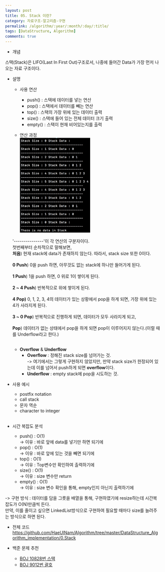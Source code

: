 ```yaml
---
layout: post
title: 05. Stack 이란?
category: 자료구조-알고리즘-구현
permalink: /algorithm/:year/:month/:day/:title/
tags: [DataStructure, Algorithm]
comments: true
---
```


* 개념

스택(Stack)은 LIFO(Last In First Out)구조로서, 나중에 들어간 Data가 가장 먼저 나오는 자료 구조이다.

* 설명
    * 사용 연산
        * push()    : 스택에 데이터를 넣는 연산
        * pop()     : 스택에서 데이터를 빼는 연산
        * top()     : 스택의 가장 위에 있는 데이터 출력
        * size()    : 스택에 들어 있는 전체 데이터 크기 출력
        * empty()   : 스택이 현재 비어있는지를 출력

    * 연산 과정<br>
<img style="max-width: 50%; height: auto;" src="/assets/post-img/algorithm/stack.png"/> <br>

    '---------------'이 각 연산의 구분자이다.<br>
첫번째부터 순차적으로 말해보면, <br>
<b>처음</b>) 현재 stack에 data가 존재하지 않는다. 따라서, stack size 또한 0이다.<br><br>
<b>0 Push</b>) 0을 push 하면, 아무것도 없는 stack에 하나만 들어가게 된다.<br><br>
<b>1 Push</b>) 1을 push 하면, 0 위로 1이 쌓이게 된다.<br><br>
<b>2 ~ 4 Push</b>) 반복적으로 위에 쌓이게 된다.<br><br>
<b>4 Pop)</b> 0, 1, 2, 3, 4의 데이터가 있는 상황에서 pop을 하게 되면, 가장 위에 있는 4가 사라지게 된다.<br><br>
<b>3 ~ 0 Pop</b>) 반복적으로 진행하게 되면, 데이터가 모두 사라지게 되고,<br><br>
<b> Pop</b>) 데이터가 없는 상태에서 pop을 하게 되면 pop이 이루어지지 않는다.(이럴 때를 Underflow라고 한다.)<br><br>

    * <b>Overflow</b> & <b>Underflow</b>
        - <b>Overflow</b> : 정해진 stack size를 넘어가는 것.<br>
        -> 여기에서는 그렇게 구현하지 않았지만, 만약 stack size가 한정되어 있는데 이를 넘어서 push하게 되면 <b>overflow</b>이다.
        - <b>Underflow</b> : empty stack에 pop을 시도하는 것.

* 사용 예시
    - postfix notation
    - call stack
    - 문자 역순
    - character to integer
<br><br>

* 시간 복잡도 분석
    * push()    : O(1)<br>
    -> 이유 : 바로 앞에 data를 넣기만 하면 되기에
    * pop()     : O(1)<br>
    -> 이유 : 바로 앞에 있는 것을 빼면 되기에
    * top()     : O(1)<br>
    -> 이유 : Top변수만 확인하여 출력하기에
    * size()    : O(1) <br>
    -> 이유 : size 변수만 return
    * empty()   : O(1)<br>
    -> 이유 : size 변수 확인을 통해, empty인지 아닌지 출력하기에

-> 구현 방식 : 데이터를 담을 그릇을 배열을 통해, 구현하였기에 resize하는데 시간복잡도가 O(N)만큼씩 든다.<br>
만약, 이를 줄이고 싶으면 LinkedList방식으로 구현하여 필요할 때마다 size를 늘려주는 방식으로 하면 된다.


* 전체 코드
https://github.com/HaeUlNam/Algorithm/tree/master/DataStructure_Algorithm_implementation/0.Stack

* 백준 문제 추천
    * [BOJ 10828번 스택](https://www.acmicpc.net/problem/10828)
    * [BOJ 9012번 괄호](https://www.acmicpc.net/problem/9012)